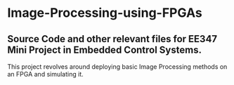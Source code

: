 # Image-Processing-using-FPGAs
## Source Code and other relevant files for EE347 Mini Project in Embedded Control Systems. 
This project revolves around deploying basic Image Processing methods on an FPGA and simulating it.
